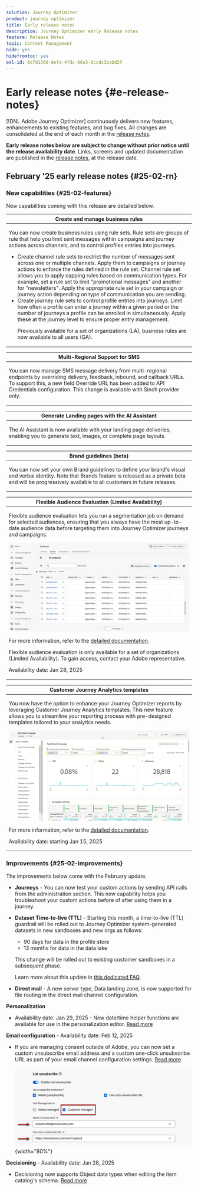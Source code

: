```yaml
---
solution: Journey Optimizer
product: journey optimizer
title: Early release notes
description: Journey Optimizer early Release notes
feature: Release Notes
topic: Content Management
hide: yes
hidefromtoc: yes
exl-id: 6e7d1300-8efd-4fdc-90e3-3ccdc3babd2f
---
```

# Early release notes {#e-release-notes}

[!DNL Adobe Journey Optimizer] continuously delivers new features, enhancements to existing features, and bug fixes. All changes are consolidated at the end of each month in the [release notes](release-notes.md). 

**Early release notes below are subject to change without prior notice until the release availability date**. Links, screens and updated documentation are published in the [release notes](release-notes.md), at the release date.

## February '25 early release notes {#25-02-rn}

### New capabilities {#25-02-features}

New capabilities coming with this release are detailed below.

<table>
<thead>
<tr>
<th><strong>Create and manage business rules</strong><br/></th>
</tr>
</thead>
<tbody>
<tr>
<td>
<p>You can now create business rules using rule sets. Rule sets are groups of rule that help you limit sent messages within campaigns and journey actions across channels, and to control profiles entries into journeys.<p>
<p><ul><li>Create channel rule sets to restrict the number of messages sent across one or multiple channels. Apply them to campaigns or journey actions to enforce the rules defined in the rule set. Channel rule set allows you to apply capping rules based on communication types. For example, set a rule set to limit "promotional messages" and another for "newsletters". Apply the appropriate rule set in your campaign or journey action depending on type of communication you are sending.</li>
<li> Create journey rule sets to control profile entries into journeys. Limit how often a profile can enter a journey within a given period or the number of journeys a profile can be enrolled in simultaneously. Apply these at the journey level to ensure proper entry management.</li></p>
<p>Previously available for a set of organizations (LA), business rules are now available to all users (GA).</p>
<!--p>For more information, refer to the <a href="../configuration/business-rules.md">detailed documentation</a>.</p-->
</td>
</tr>
</tbody>
</table>

<table>
<thead>
<tr>
<th><strong>Multi-Regional Support for SMS</strong><br/></th>
</tr>
</thead>
<tbody>
<tr>
<td>
<p>You can now manage SMS message delivery from multi-regional endpoints by overriding delivery, feedback, inbound, and callback URLs. To support this, a new field Override URL has been added to API Credentials configuration. This change is available with Sinch provider only.</p>
<!--p>For more information, refer to the <a href="../configuration/business-rules.md">detailed documentation</a>.</p-->
</td>
</tr>
</tbody>
</table>

<table>
<thead>
<tr>
<th><strong>Generate Landing pages with the AI Assistant</strong><br/></th>
</tr>
</thead>
<tbody>
<tr>
<td>
<p>The AI Assistant is now available with your landing page deliveries, enabling you to generate text, images, or complete page layouts.</p>
<!--img src="assets/do-not-localize/ai-lp.gif">
<p>For more information on AI Assistant, refer to the <a href="../email/generative-lp.md">detailed documentation</a>.</p-->
</td>
</tr>
</tbody>
</table>


<table>
<thead>
<tr>
<th><strong>Brand guidelines (beta)</strong><br/></th>
</tr>
</thead>
<tbody>
<tr>
<td>
<p>You can now set your own Brand guidelines to define your brand's visual and verbal identity. Note that Brands feature is released as a private beta and will be progressively available to all customers in future releases.</p>
<!--p>For more information, refer to the <a href="../configuration/business-rules.md">detailed documentation</a>.</p-->
</td>
</tr>
</tbody>
</table>



<table>
<thead>
<tr>
<th><strong>Flexible Audience Evaluation (Limited Availability)</strong><br/></th>
</tr>
</thead>
<tbody>
<tr>
<td>
<p>Flexible audience evaluation lets you run a segmentation job on demand for selected audiences, ensuring that you always have the most up-to-date audience data before targeting them into Journey Optimizer journeys and campaigns.</p>
<img src="assets/do-not-localize/flexible-audience.gif">
<p>For more information, refer to the <a href="../audience/about-audiences.md#flexible">detailed documentation</a>.</p>
<p> Flexible audience evaluation is only available for a set of organizations (Limited Availability). To gain access, contact your Adobe representative.</p>
<p>Availability date: Jan 28, 2025</p>
</tr>
</tbody>
</table>



<table>
<thead>
<tr>
<th><strong>Customer Journey Analytics templates</strong><br/></th>
</tr>
</thead>
<tbody>
<tr>
<td>
<p>You now have the option to enhance your Journey Optimizer reports by leveraging Customer Journey Analytics templates. This new feature allows you to streamline your reporting process with pre-designed templates tailored to your analytics needs.
</p>
<img src="assets/do-not-localize/cja-templates.gif">
<p>For more information, refer to the <a href="../reports/report-cja-manage.md#cja-template">detailed documentation</a>.</p>
<p>Availability date: starting Jan 15, 2025</p>
</tr>
</tbody>
</table>




### Improvements {#25-02-improvements}

The improvements below come with the February update.

* **Journeys** - You can now test your custom actions by sending API calls from the administration section. This new capability helps you troubleshoot your custom actions before of after using them in a journey.

* **Dataset Time-to-live (TTL)** - Starting this month, a time-to-live (TTL) guardrail will be rolled out to Journey Optimizer system-generated datasets in new sandboxes and new orgs as follows:

    * 90 days for data in the profile store
    * 13 months for data in the data lake

    This change will be rolled out to existing customer sandboxes in a subsequent phase.

    Learn more about this update in [this dedicated FAQ](../data/datasets-ttl.md#frequently-asked-questions).

<!--* **Playbooks** - You can now create and publish your own Use Case Playbooks in Journey Optimizer.-->

* **Direct mail** - A new server type, Data landing zone, is now supported for file routing  in the direct mail channel configuration.   

**Personalization** 

<!--
* The personalization editor has been enhanced with new capabilities such as Auto-complete, Search, and filtering options. You can also show or hide deprecated attributes.--> 

* Availability date: Jan 29, 2025 - New date/time helper functions are available for use in the personalization editor. [Read more](../personalization/functions/dates.md)

**Email configuration** - Availability date: Feb 12, 2025

* If you are managing consent outside of Adobe, you can now set a custom unsubscribe email address and a custom one-click unsubscribe URL as part of your email channel configuration settings. [Read more](../email/list-unsubscribe.md#custom-managed)

    ![](../email/assets/surface-list-unsubscribe-custom.png){width="80%"}

**Decisioning** - Availability date: Jan 28, 2025

* Decisioning now supports Object data types when editing the item catalog's schema. [Read more](../experience-decisioning/catalogs.md)